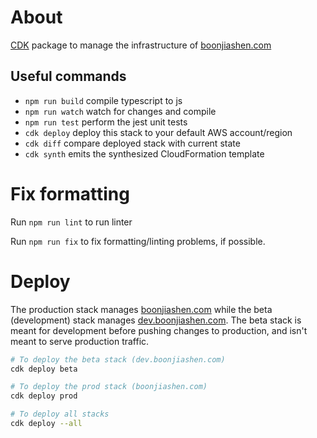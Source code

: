 # About

[CDK](https://docs.aws.amazon.com/cdk) package to manage the infrastructure of [boonjiashen.com](http://boonjiashen.com/)

## Useful commands

 * `npm run build`   compile typescript to js
 * `npm run watch`   watch for changes and compile
 * `npm run test`    perform the jest unit tests
 * `cdk deploy`      deploy this stack to your default AWS account/region
 * `cdk diff`        compare deployed stack with current state
 * `cdk synth`       emits the synthesized CloudFormation template

# Fix formatting

Run `npm run lint` to run linter

Run `npm run fix` to fix formatting/linting problems, if possible.


# Deploy

The production stack manages [boonjiashen.com](http://boonjiashen.com/) while the beta (development) stack manages [dev.boonjiashen.com](http://dev.boonjiashen.com/). The beta stack is meant for development before pushing changes to production, and isn't meant to serve production traffic.

```bash
# To deploy the beta stack (dev.boonjiashen.com)
cdk deploy beta
```

```bash
# To deploy the prod stack (boonjiashen.com)
cdk deploy prod
```

```bash
# To deploy all stacks
cdk deploy --all
```
